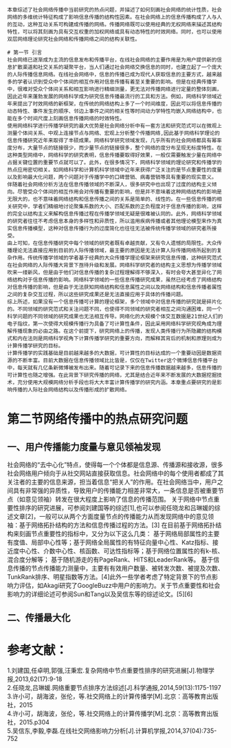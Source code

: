     本章综述了社会网络传播中当前研究的热点问题，并描述了如何刻画社会网络的统计性质，社会网络的多维统计特征构成了影响信息传播的结构性因素。在社会网络上的信息传播构成了人与人的互动，这种互动关系可构建成传播的网络。传播网络既可以使用经典的无权网络来描述其结构特性，可以将其刻画为具有交互权重的加权网络或具有动态特性的时效网络。同时，也可以使用双层网络理论研究社会网络和传播网络之间的结构关联性。
    
    # 第一节 引言      
    社会网络已逐渐成为主流的信息发布和传播平台，在线社会网络的主要作用是为用户提供新的信息扩散渠道和社交关系的凝聚平台，当人们通过社会网络交换信息的同时，也建立起了一个庞大的人际传播信息网络。在线社会网络中，信息的传播已成为现代人获取信息的主要方式，越来越多的学者认识到受众中个体间的相互作用对信息传播有着至关重要的影响。但是在经典传播学中，很难对受众个体间关系和相互影响进行精细测量，更无法对传播网络进行定量的整体刻画，因此近年来蓬勃发展的网络科学成为研究信息传播最流行的工具和方法。例如，网络科学领域近年来提出了时效网络的新框架，在传统的网络结构上多了一个时间维度，因此可以将信息传播的动态特性、事件发生的顺序、邻边上事件之间的相关性等时间动力学特性均嵌入网络结构中，也能在多个时间尺度上刻画信息传播网络的时效特性。
    使用网络科学进行传播学研究的最大优势是社会网络分析中有一套方法和研究范式可以在微观上测量个体间关系、中观上连接节点与网络、宏观上分析整个传播网络,因此基于网络科学理论的信息传播研究近年来取得了丰硕成果。网络科学研究领域发现，几乎所有的社会网络都具有幂率度分布，大量节点的链接很少，而少量节点的链接很多，整个网络的度分布呈现无标度特性。在这种类型网络中，网络科学的研究表明，信息传播要取得好效果，一般仅需要触发少量在网络中占据关键位置的重要节点就可以了。此外，在很多情况下，网络科学领域的理论研究和传播学的热点应用密切相关。如网络科学和计算机科学领域中近年来获得广泛关注的是节点重要性的度量以及影响最大化问题，两个问题对于传播学中的口碑营销、病毒营销等具有重要的现实意义。
    伴随着社会网络分析方法在信息传播领域的不断深人，很多研究中也出现了过度的结构主义倾向。尽管受众个体间的相互作用会对传播有重要的影响，但是并不意味着这种网络结构的影响是无限大的，也不意味着网络结构和信息传播之间的关系是简单的、线性的。在一些信息传播的相关研究中，学者们精细地讨论聚集系数的大小、匹配系数的正负程度对于信息传播的影响，这样的完全以结构主义来解构信息传播过程在传播学领域无疑是很难被认同的。此外，网络科学领域的研究者往往不考虑信息本身的多样性和异质性，所以滥用疾病传播或者其他理论模型来作为真实信息传播模型，这种对信息传播行为的过度简化也往往无法被传统传播学领域的研究者所接受。
    由上可知，在信息传播研究中每个领域的研究者既有卓越贡献，又有令人遗憾的局限性。大众传播理论无法直接应用到目前的人际传播领域，最主要的原因是无法计算人际传播网络所起到的复杂作用。传统传播学领域的学者基于经典的大众传播学理论框架来研究信息传播，这种研究范式在社会网络的人际传播大背景下亟待升级和发展。网络科学研究者的结构主义思想为传播学领域吹来一缕新风，但是由于他们对信息传播的复杂过程理解得不够深入，有时会夸大甚至异化了网络结构对于信息传播的影响。网络科学领域的一些信息传播研究成果，虽然已经考虑了网络结构对信息传播的影响，但是由于无法获知网络结构和信息属性之间以及网络结构和信息传播者属性之间的复杂交互过程，所以这些研究成果还是无法直接应用于具体的传播问题。  
    综上所述，如果没有一个信息传播可计算的理论框架，多个领域中对信息传播的研究就是碎片化的。不同领域的研究范式和关注问题不同，也使得不同领域的研究者相互之间沟通困难，同一个科学问题的不同领域的研究成果也无法相互传导。网络化的大规模个体交互数据是21世纪人们的电子指纹，第一次使得大规模传播行为具备了可计算性条件，因此采用网络科学研究视角成为理解传播现象的必由之路。在这个前提下，研究网络上的传播，发现人类传播行为所隐藏的结构模式和内在法则是网络科学视角下计算传播学研究的重要方向，而解释其背后的机制和原理则成为计算传播学研究的目标。
    计算传播学的实践基础是目前越来越多的大数据，可计算性的目标达成的一个重要动因是数据资源的不断丰富。目前大数据在信息传播领域比比皆是，仅仅在Twitter这个微博信息传播平台中，每天就有几亿条新微博被发布出来。随着可记录下来的信息传播数据越来越多，信息传播的可计算性也随之增强。在此背景下研究传播的网络，尤其是结合近年来不断发展的大数据挖掘技术，充分使用大规模网络分析手段也将大大丰富计算传播学的研究内涵。本章重点要研究的是影响传播的人际社会网络结构以及传播形成的扩散网络。  
 
# 第二节网络传播中的热点研究问题  
## 一、用户传播能力度量与意见领袖发现  
  社会网络的“去中心化”特点，使得每一个个体都是信息源、传播源和接收源，很多社会网络用户倾向于从社交网站直接获取信息。社会网络中的每个使用者都成了其关注者的主要的信息来源，担当着信息“把关人”的作用。在社会网络当中，用户之间具有非常强的异质性，导致用户的传播能力相差非常大，一条信息是否被重要节点（如意见领袖）转发在很大程度上影响了信息的传播范围。
  关于网络中节点重要性排序的研究进展，可参阅刘建国等的综述[1],也可以参阅任晓龙和吕琳媛的综述文章[2]，一般可以从两个方面度量节点的传播能力从而发现网络中的意见领袖：基于网络拓扑结构的方法和信息传播过程的方法。[3]
  在目前基于网络拓扑结构来刻画节点重要性的指标中，又分为以下这么几类：
  基于网络局部属性的主要有度值、局部中心性等；基于网络全局属性的有特征向量中心性、Katz指标、接近度中心性、介数中心性、核函数、可达性指标等；基于网络位置属性的有k-核、混合度分解等；
  基于随机游走的有PageRank、HITS和LeaderRank等。
  基于信息传播的节点传播能力测量中，主要有有效用户数量、被转发次数、被提及次数、TunkRank排序、明星指数等方法。[4]此外一些学者考虑了特定背景下的节点影响力评估，如Akagi研究了GoogleBuzz中用户的影响力。关于节点重要性和社会影响力的详细论述可参阅Sun和Tang以及吴信东等的综述论文。[5][6]

## 二、传播最大化  



# 参考文献：  
1.刘建国,任卓明,郭强,汪秉宏.复杂网络中节点重要性排序的研究进展[J].物理学报,2013,62(17):9-18  
2.任晓龙,吕琳媛.网络重要节点排序方法综述[J].科学通报,2014,59(13):1175-1197  
3.许小可，胡海波，张伦，等.社交网络上的计算传播学[M].北京：高等教育出版社，2015    
4.许小可，胡海波，张伦，等.社交网络上的计算传播学[M].北京：高等教育出版社，2015.p304  
5.吴信东,李毅,李磊.在线社交网络影响力分析[J].计算机学报,2014,37(04):735-752  

